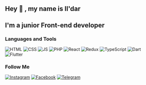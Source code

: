 ## Hey 👋 , my name is Il'dar
## I'm a junior Front-end developer

### Languages and Tools
![HTML](https://img.shields.io/badge/-HTML-FF0000?style=flat&logo)
![CSS](https://img.shields.io/badge/-CSS-FF8C00?style=flat&logo)
![JS](https://img.shields.io/badge/-JS-FFFF00?style=flat&logo)
![PHP](https://img.shields.io/badge/-PHP-00FF00?style=flat&logo)
![React](https://img.shields.io/badge/-React-00FFFF?style=flat&logo)
![Redux](https://img.shields.io/badge/-Redux-1E90FF?style=flat&logo)
![TypeScript](https://img.shields.io/badge/-TypeScript-5A009D?style=flat&logo)
![Dart](https://img.shields.io/badge/-Dart-FF0000?style=flat&logo)
![Flutter](https://img.shields.io/badge/-Flutter-FF8C00?style=flat&logo)

### Follow Me
<!-- [![YouTube](https://img.shields.io/badge/-YouTube-090909?style=flat&logo=YouTube&logoColor=FF0000)](https://www.youtube.com/channel/UCNkLRIFzquWOpZeGKlYBxYA) -->
[![Instagram](https://img.shields.io/badge/-Instagram-090909?style=flat&logo=instagram&logoColor=B4068E)](https://www.instagram.com/argamak.space/)
[![Facebook](https://img.shields.io/badge/-Facebook-090909?style=flat&logo=Facebook&logoColor=1195F5)](https://www.facebook.com/iigarifullin)
[![Telegram](https://img.shields.io/badge/-Telegram-090909?style=flat&logo=telegram&logoColor=27A0D9)](https://t.me/iigarifullin)